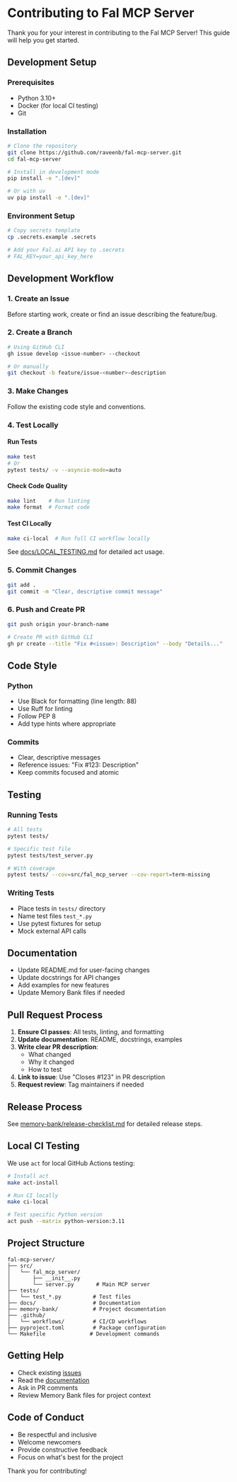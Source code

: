 # Contributing to Fal MCP Server

Thank you for your interest in contributing to the Fal MCP Server! This guide will help you get started.

## Development Setup

### Prerequisites
- Python 3.10+
- Docker (for local CI testing)
- Git

### Installation
```bash
# Clone the repository
git clone https://github.com/raveenb/fal-mcp-server.git
cd fal-mcp-server

# Install in development mode
pip install -e ".[dev]"

# Or with uv
uv pip install -e ".[dev]"
```

### Environment Setup
```bash
# Copy secrets template
cp .secrets.example .secrets

# Add your Fal.ai API key to .secrets
# FAL_KEY=your_api_key_here
```

## Development Workflow

### 1. Create an Issue
Before starting work, create or find an issue describing the feature/bug.

### 2. Create a Branch
```bash
# Using GitHub CLI
gh issue develop <issue-number> --checkout

# Or manually
git checkout -b feature/issue-<number>-description
```

### 3. Make Changes
Follow the existing code style and conventions.

### 4. Test Locally

#### Run Tests
```bash
make test
# Or
pytest tests/ -v --asyncio-mode=auto
```

#### Check Code Quality
```bash
make lint    # Run linting
make format  # Format code
```

#### Test CI Locally
```bash
make ci-local  # Run full CI workflow locally
```

See [docs/LOCAL_TESTING.md](docs/LOCAL_TESTING.md) for detailed act usage.

### 5. Commit Changes
```bash
git add .
git commit -m "Clear, descriptive commit message"
```

### 6. Push and Create PR
```bash
git push origin your-branch-name

# Create PR with GitHub CLI
gh pr create --title "Fix #<issue>: Description" --body "Details..."
```

## Code Style

### Python
- Use Black for formatting (line length: 88)
- Use Ruff for linting
- Follow PEP 8
- Add type hints where appropriate

### Commits
- Clear, descriptive messages
- Reference issues: "Fix #123: Description"
- Keep commits focused and atomic

## Testing

### Running Tests
```bash
# All tests
pytest tests/

# Specific test file
pytest tests/test_server.py

# With coverage
pytest tests/ --cov=src/fal_mcp_server --cov-report=term-missing
```

### Writing Tests
- Place tests in `tests/` directory
- Name test files `test_*.py`
- Use pytest fixtures for setup
- Mock external API calls

## Documentation

- Update README.md for user-facing changes
- Update docstrings for API changes
- Add examples for new features
- Update Memory Bank files if needed

## Pull Request Process

1. **Ensure CI passes**: All tests, linting, and formatting
2. **Update documentation**: README, docstrings, examples
3. **Write clear PR description**: 
   - What changed
   - Why it changed
   - How to test
4. **Link to issue**: Use "Closes #123" in PR description
5. **Request review**: Tag maintainers if needed

## Release Process

See [memory-bank/release-checklist.md](memory-bank/release-checklist.md) for detailed release steps.

## Local CI Testing

We use `act` for local GitHub Actions testing:

```bash
# Install act
make act-install

# Run CI locally
make ci-local

# Test specific Python version
act push --matrix python-version:3.11
```

## Project Structure

```
fal-mcp-server/
├── src/
│   └── fal_mcp_server/
│       ├── __init__.py
│       └── server.py       # Main MCP server
├── tests/
│   └── test_*.py          # Test files
├── docs/                  # Documentation
├── memory-bank/           # Project documentation
├── .github/
│   └── workflows/         # CI/CD workflows
├── pyproject.toml         # Package configuration
└── Makefile              # Development commands
```

## Getting Help

- Check existing [issues](https://github.com/raveenb/fal-mcp-server/issues)
- Read the [documentation](docs/)
- Ask in PR comments
- Review Memory Bank files for project context

## Code of Conduct

- Be respectful and inclusive
- Welcome newcomers
- Provide constructive feedback
- Focus on what's best for the project

Thank you for contributing!